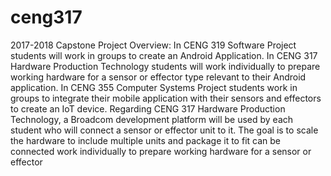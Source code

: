 # ceng317
2017-2018 Capstone Project Overview:
In CENG 319 Software Project students will work in groups to create an Android Application.
In CENG 317 Hardware Production Technology students will work individually to prepare working hardware for a sensor or effector type relevant to their Android application.
In CENG 355 Computer Systems Project students work in groups to integrate their mobile application with their sensors and effectors to create an IoT device. 
Regarding CENG 317 Hardware Production Technology, a Broadcom development platform will be used by each student who will connect a sensor or effector unit to it. The goal is to scale the hardware to include multiple units and package it to fit can be connected work individually to prepare working hardware for a sensor or effector 
